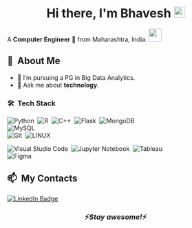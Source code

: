 <div align="center">
   <h1>Hi there, I'm Bhavesh <img src="https://media.giphy.com/media/hvRJCLFzcasrR4ia7z/giphy.gif" width="25px"> </h1>
</div>

A **Computer Engineer** 🚀 from Maharashtra, India. <img src="https://media.giphy.com/media/WUlplcMpOCEmTGBtBW/giphy.gif" width="30">
## 🧭 &nbsp;About Me
- 💼 I’m pursuing a PG in Big Data Analytics.
- 💬 Ask me about **technology**.
<!--
## 📚 &nbsp;Currently studying
  - Java -->
<!-- ## 🛠️ &nbsp;My Tech Stacks

![HTML](https://img.shields.io/badge/-HTML-0D1117?style=flat&logo=HTML5)&nbsp;
![CSS](https://img.shields.io/badge/-CSS-0D1117?style=flat&logo=CSS3&logoColor=1572B6)&nbsp;
![JavaScript](https://img.shields.io/badge/-JavaScript-0D1117?style=flat&logo=javascript)&nbsp;
![Python](https://img.shields.io/badge/-Python-0D1117?style=flat&logo=python)&nbsp;
![C](https://img.shields.io/badge/--0D1117?style=flat&logo=c)&nbsp;
![Jupyter Notebook](https://img.shields.io/badge/-Jupyter%20Notebook-0D1117?style=flat&logo=jupyter)&nbsp;
![Git](https://img.shields.io/badge/-Git-0D1117?style=flat&logo=git)&nbsp;
![GitHub](https://img.shields.io/badge/-GitHub-0D1117?style=flat&logo=github)&nbsp;
![Visual Studio Code](https://img.shields.io/badge/-VS%20Code-0D1117?style=flat&logo=visual-studio-code&logoColor=007ACC)&nbsp;
![Data Science](https://img.shields.io/badge/-DS-0D1117)&nbsp; -->
### 🛠 &nbsp;Tech Stack

![Python](https://img.shields.io/badge/-Python-05122A?style=flat&logo=python)&nbsp;
![R](https://img.shields.io/badge/-R-05122A?style=flat&logo=R&logoColor=A8B9CC)&nbsp;
![C++](https://img.shields.io/badge/-C++-05122A?style=flat&logo=C%2B%2B&logoColor=00599C)&nbsp;
![Flask](https://img.shields.io/badge/-Flask-05122A?style=flat&logo=flask)&nbsp;
![MongoDB](https://img.shields.io/badge/-MongoDB-05122A?style=flat&logo=MongoDB&logoColor=A8B9CC)\
![MySQL](https://img.shields.io/badge/-MySQL-0D1117?style=flat&logo=MySQL)\
![Git](https://img.shields.io/badge/-Git-05122A?style=flat&logo=git)&nbsp;
![LINUX](https://img.shields.io/badge/-Linux-grey?logo=linux)&nbsp;
<!-- ![GitHub](https://img.shields.io/badge/-GitHub-05122A?style=flat&logo=github)&nbsp; -->
![Visual Studio Code](https://img.shields.io/badge/-Visual%20Studio%20Code-05122A?style=flat&logo=visual-studio-code&logoColor=007ACC)&nbsp;
![Jupyter Notebook](https://img.shields.io/badge/-Jupyter%20Notebook-0D1117?style=flat&logo=jupyter)&nbsp;
![Tableau](https://img.shields.io/badge/-Tableau-05122A?style=flat&logo=Tableau&logoColor=A8B9CC)\
![Figma](https://img.shields.io/badge/-Figma-F24E1E?logo=figma&logoColor=ffffff)

<!-- ### ⚙️ &nbsp;GitHub Analytics

<p align="center">
<a href="https://github.com/Bhaveshyk">
  <img height="180em" src="https://github-readme-stats-eight-theta.vercel.app/api?username=Bhaveshyk&show_icons=true&theme=algolia&include_all_commits=true&count_private=true"/>
  <img height="180em" src="https://github-readme-stats-eight-theta.vercel.app/api/top-langs/?username=Bhaveshyk&layout=compact&langs_count=8&theme=algolia"/>
</a>
</p> -->

## 📫 &nbsp;My Contacts
[![LinkedIn Badge](https://img.shields.io/badge/-Bhavesh_Kolhe-blue?style=flat-square&logo=Linkedin&logoColor=white&link=https://www.linkedin.com/in/bhavesh-kolhe)](https://www.linkedin.com/in/bhavesh-kolhe)&nbsp;

<h3 align='center'>⚡️<i>Stay awesome!</i>⚡️</h3>
<!--
**Bhaveshyk/Bhaveshyk** is a ✨ _special_ ✨ repository because its `README.md` (this file) appears on your GitHub profile.

Here are some ideas to get you started:

- 🔭 I’m currently working on ...
- 🌱 I’m currently learning ...
- 👯 I’m looking to collaborate on ...
- 🤔 I’m looking for help with ...
- 💬 Ask me about ...
- 📫 How to reach me: ...
- 😄 Pronouns: ...
- ⚡ Fun fact: ...
-->

